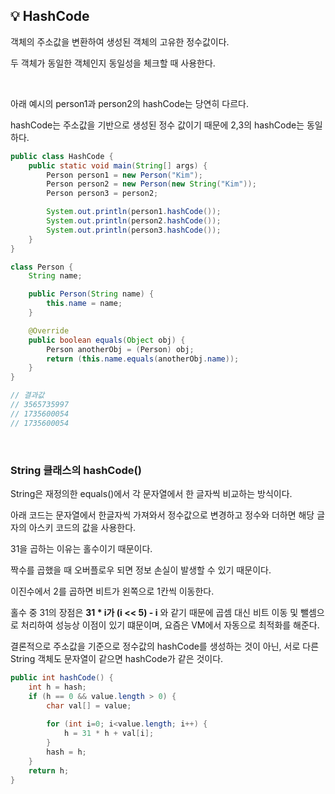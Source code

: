 ## 💡 HashCode

객체의 주소값을 변환하여 생성된 객체의 고유한 정수값이다.

두 객체가 동일한 객체인지 동일성을 체크할 때 사용한다.

<br>

아래 예시의 person1과 person2의 hashCode는 당연히 다르다.

hashCode는 주소값을 기반으로 생성된 정수 값이기 때문에 2,3의 hashCode는 동일하다.

```java
public class HashCode {
    public static void main(String[] args) {
        Person person1 = new Person("Kim");
        Person person2 = new Person(new String("Kim"));
        Person person3 = person2;

        System.out.println(person1.hashCode());
        System.out.println(person2.hashCode());
        System.out.println(person3.hashCode());
    }
}

class Person {
    String name;

    public Person(String name) {
        this.name = name;
    }

    @Override
    public boolean equals(Object obj) {
        Person anotherObj = (Person) obj;
        return (this.name.equals(anotherObj.name));
    }
}

// 결과값
// 3565735997
// 1735600054
// 1735600054
```

<br>

### String 클래스의 hashCode()

String은 재정의한 equals()에서 각 문자열에서 한 글자씩 비교하는 방식이다.

아래 코드는 문자열에서 한글자씩 가져와서 정수값으로 변경하고 정수와 더하면
해당 글자의 아스키 코드의 값을 사용한다.

31을 곱하는 이유는 홀수이기 때문이다.

짝수를 곱했을 때 오버플로우 되면 정보 손실이 발생할 수 있기 때문이다.

이진수에서 2를 곱하면 비트가 왼쪽으로 1칸씩 이동한다.

홀수 중 31의 장점은 **31 * i가 (i << 5) - i** 와 같기 때문에 곱셈 대신 비트 이동 및 뺄셈으로 처리하여
성능상 이점이 있기 떄문이며, 요즘은 VM에서 자동으로 최적화를 해준다.

결론적으로 주소값을 기준으로 정수값의 hashCode를 생성하는 것이 아닌, 서로 다른 String 객체도
문자열이 같으면 hashCode가 같은 것이다.

```java
public int hashCode() {
    int h = hash;
    if (h == 0 && value.length > 0) {
        char val[] = value;
        
        for (int i=0; i<value.length; i++) {
            h = 31 * h + val[i];
        }
        hash = h;
    }
    return h;
}
```
